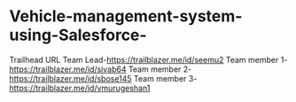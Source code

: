 # Vehicle-management-system-using-Salesforce-
Trailhead URL
Team Lead-https://trailblazer.me/id/seemu2
Team member 1-https://trailblazer.me/id/sivab64
Team member 2-https://trailblazer.me/id/sbose145
Team member 3-https://trailblazer.me/id/vmurugeshan1

